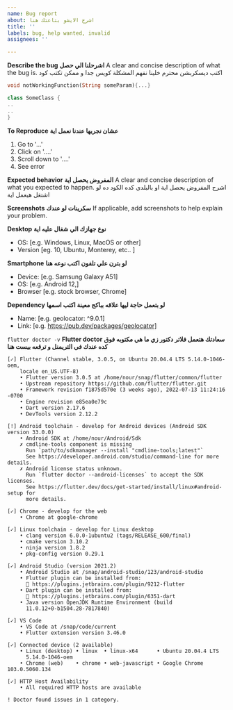 ```yaml
---
name: Bug report
about: اشرح الايشو بتاعتك هنا
title: ''
labels: bug, help wanted, invalid
assignees: ''

---
```


**Describe the bug** **اشرحلنا الي حصل**
A clear and concise description of what the bug is.
اكتب ديسكربشن محترم خلينا نفهم المشكلة كويس جدا و ممكن تكتب كود
```dart
void notWorkingFunction(String someParam){...}

class SomeClass {
..
..
}
```

**To Reproduce** **عشان نجربها عندنا نعمل اية**
1. Go to '...'
2. Click on '....'
3. Scroll down to '....'
4. See error

**Expected behavior** **المفروض يحصل اية**
A clear and concise description of what you expected to happen.
اشرح المفروض يحصل اية او بالبلدي كده الكود ده لو اشتغل هيعمل اية 

**Screenshots** **سكرينات لو عندك**
If applicable, add screenshots to help explain your problem.

**Desktop** **نوع جهازك الي شغال عليه اية**
 - OS: [e.g. Windows, Linux, MacOS or other]
 - Version [eg. 10, Ubuntu, Monterey, etc.. ]

**Smartphone** **لو بترن علي تلفون اكتب نوعه هنا**
 - Device: [e.g. Samsung Galaxy A51]
 - OS: [e.g. Android 12,]
 - Browser [e.g. stock browser, Chrome]

**Dependency** **لو بتعمل حاجة ليها علاقه بباكج معينة اكتب اسمها**
 - Name: [e.g. geolocator: ^9.0.1]
 - Link: [e.g. https://pub.dev/packages/geolocator]

``flutter doctor -v``
**Flutter doctor** **سعادتك هتعمل فلاتر دكتور زي ما هي مكتوبه فوق كده عندك في التريمنل و ترقعه بيست هنا**
```
[✓] Flutter (Channel stable, 3.0.5, on Ubuntu 20.04.4 LTS 5.14.0-1046-oem,
    locale en_US.UTF-8)
    • Flutter version 3.0.5 at /home/nour/snap/flutter/common/flutter
    • Upstream repository https://github.com/flutter/flutter.git
    • Framework revision f1875d570e (3 weeks ago), 2022-07-13 11:24:16 -0700
    • Engine revision e85ea0e79c
    • Dart version 2.17.6
    • DevTools version 2.12.2

[!] Android toolchain - develop for Android devices (Android SDK version 33.0.0)
    • Android SDK at /home/nour/Android/Sdk
    ✗ cmdline-tools component is missing
      Run `path/to/sdkmanager --install "cmdline-tools;latest"`
      See https://developer.android.com/studio/command-line for more details.
    ✗ Android license status unknown.
      Run `flutter doctor --android-licenses` to accept the SDK licenses.
      See https://flutter.dev/docs/get-started/install/linux#android-setup for
      more details.

[✓] Chrome - develop for the web
    • Chrome at google-chrome

[✓] Linux toolchain - develop for Linux desktop
    • clang version 6.0.0-1ubuntu2 (tags/RELEASE_600/final)
    • cmake version 3.10.2
    • ninja version 1.8.2
    • pkg-config version 0.29.1

[✓] Android Studio (version 2021.2)
    • Android Studio at /snap/android-studio/123/android-studio
    • Flutter plugin can be installed from:
      🔨 https://plugins.jetbrains.com/plugin/9212-flutter
    • Dart plugin can be installed from:
      🔨 https://plugins.jetbrains.com/plugin/6351-dart
    • Java version OpenJDK Runtime Environment (build
      11.0.12+0-b1504.28-7817840)

[✓] VS Code
    • VS Code at /snap/code/current
    • Flutter extension version 3.46.0

[✓] Connected device (2 available)
    • Linux (desktop) • linux  • linux-x64      • Ubuntu 20.04.4 LTS
      5.14.0-1046-oem
    • Chrome (web)    • chrome • web-javascript • Google Chrome 103.0.5060.134

[✓] HTTP Host Availability
    • All required HTTP hosts are available

! Doctor found issues in 1 category.
```

